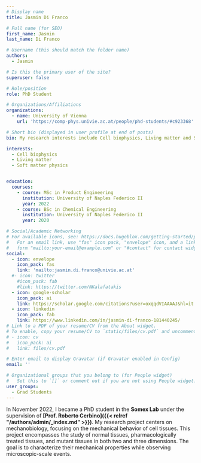 ```yaml
---
# Display name
title: Jasmin Di Franco

# Full name (for SEO)
first_name: Jasmin
last_name: Di Franco

# Username (this should match the folder name)
authors:
  - Jasmin

# Is this the primary user of the site?
superuser: false

# Role/position
role: PhD Student

# Organizations/Affiliations
organizations:
  - name: University of Vienna
    url: 'https://comp-phys.univie.ac.at/people/phd-students/#c923368'

# Short bio (displayed in user profile at end of posts)
bio: My research interests include Cell biophysics, Living matter and Soft matter physics.

interests:
  - Cell biophysics
  - Living matter
  - Soft matter physics


education:
  courses:
    - course: MSc in Product Engineering
      institution: University of Naples Federico II
      year: 2022
    - course: BSc in Chemical Engineering
      institution: University of Naples Federico II
      year: 2020

# Social/Academic Networking
# For available icons, see: https://docs.hugoblox.com/getting-started/page-builder/#icons
#   For an email link, use "fas" icon pack, "envelope" icon, and a link in the
#   form "mailto:your-email@example.com" or "#contact" for contact widget.
social:
  - icon: envelope
    icon_pack: fas
    link: 'mailto:jasmin.di.franco@univie.ac.at'
  #- icon: twitter
    #icon_pack: fab
    #link: https://twitter.com/NKalafatakis
  - icon: google-scholar
    icon_pack: ai
    link: https://scholar.google.com/citations?user=oxqqdVIAAAAJ&hl=it
  - icon: linkedin
    icon_pack: fab
    link: https://www.linkedin.com/in/jasmin-di-franco-181440245/
# Link to a PDF of your resume/CV from the About widget.
# To enable, copy your resume/CV to `static/files/cv.pdf` and uncomment the lines below.
# - icon: cv
#   icon_pack: ai
#   link: files/cv.pdf

# Enter email to display Gravatar (if Gravatar enabled in Config)
email: ''

# Organizational groups that you belong to (for People widget)
#   Set this to `[]` or comment out if you are not using People widget.
user_groups:
  - Grad Students
---
```


In November 2022, I became a PhD student in the **Somex Lab** under the supervision of **[Prof. Roberto Cerbino]({{< relref "/authors/admin/_index.md" >}})**. My research project centers on mechanobiology, focusing on the mechanical behavior of cell tissues. This project encompasses the study of normal tissues, pharmacologically treated tissues, and mutant tissues in both two and three dimensions. The goal is to characterize their mechanical properties while observing microscopic-scale events.
